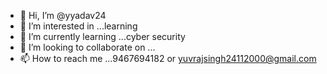 - 👋 Hi, I’m @yyadav24
- 👀 I’m interested in ...learning
- 🌱 I’m currently learning ...cyber security
- 💞️ I’m looking to collaborate on ...
- 📫 How to reach me ...9467694182 or yuvrajsingh24112000@gmail.com

<!---
yyadav24/yyadav24 is a ✨ special ✨ repository because its `README.md` (this file) appears on your GitHub profile.
You can click the Preview link to take a look at your changes.
--->
